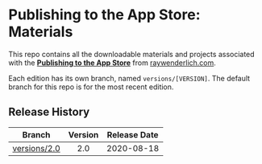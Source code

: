 # Publishing to the App Store: Materials

This repo contains all the downloadable materials and projects associated with the **[Publishing to the App Store](https://www.raywenderlich.com/11678704-publishing-to-the-app-store)** from [raywenderlich.com](https://www.raywenderlich.com).

Each edition has its own branch, named `versions/[VERSION]`. The default branch for this repo is for the most recent edition.

## Release History

| Branch                                                                                 | Version | Release Date |
| -------------------------------------------------------------------------------------- |:-------:|:------------:|
| [versions/2.0](https://github.com/raywenderlich/video-pas-materials/tree/versions/2.0) | 2.0     | 2020-08-18   |
